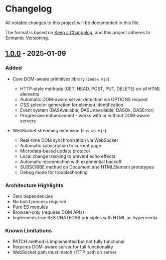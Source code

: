 # Changelog

All notable changes to this project will be documented in this file.

The format is based on [Keep a Changelog](https://keepachangelog.com/en/1.0.0/),
and this project adheres to [Semantic Versioning](https://semver.org/spec/v2.0.0.html).

## [1.0.0] - 2025-01-09

### Added
- Core DOM-aware primitives library (`index.mjs`)
  - HTTP-style methods (GET, HEAD, POST, PUT, DELETE) on all HTML elements
  - Automatic DOM-aware server detection via OPTIONS request
  - CSS selector generation for element identification
  - Event system (DASAvailable, DASUnavailable, DASOk, DASError)
  - Progressive enhancement - works with or without DOM-aware servers
  
- WebSocket streaming extension (`das-ws.mjs`)
  - Real-time DOM synchronization via WebSocket
  - Automatic subscription to current page
  - Microdata-based update protocol
  - Local change tracking to prevent echo effects
  - Automatic reconnection with exponential backoff
  - SUBSCRIBE method on Document and HTMLElement prototypes
  - Debug mode for troubleshooting

### Architecture Highlights
- Zero dependencies
- No build process required
- Pure ES modules
- Browser-only (requires DOM APIs)
- Implements true REST/HATEOAS principles with HTML as hypermedia

### Known Limitations
- PATCH method is implemented but not fully functional
- Requires DOM-aware server for full functionality
- WebSocket path must match HTTP path on server

[1.0.0]: https://github.com/jamesaduncan/dom-aware-primitives/releases/tag/v1.0.0